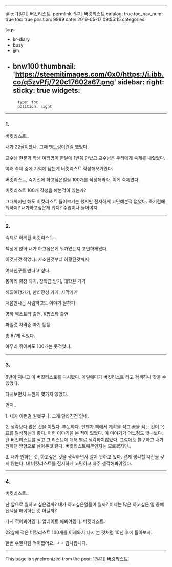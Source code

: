 
---
title: '[일기] 버킷리스트'
permlink: 일기-버킷리스트
catalog: true
toc_nav_num: true
toc: true
position: 9999
date: 2019-05-17 09:55:15
categories:

tags:
- kr-diary
- busy
- jjm
- bnw100
thumbnail: 'https://steemitimages.com/0x0/https://i.ibb.co/q5zvPfj/720c17602a67.png'
sidebar:
    right:
        sticky: true
widgets:
    -
        type: toc
        position: right
---


### 1.
<p>버킷리스트..</p>
<p>내가 22살이였나. 그때 멘토링이란걸 했었다.</p>
<p>교수님 한분과 학생 여러명이 한달에 1번쯤 만났고 교수님은 우리에게 숙제를 내줬었다.</p>
<p>여러 숙제 중에 기억에 남는게 버킷리스트 작성해오기였다.</p>
<p>버킷리스트, 죽기전에 하고싶은일을 100개를 작성해와라. 이게 숙제였다.</p>
<p>버킷리스트 100개 작성을 해본적이 있는가?</p>
<p>그때까지만 해도 버킷리스트 들어보기는 했지만 진지하게 고민해본적 없었다. 죽기전에 뭐하지? 내가하고싶은게 뭐지? 수업이나 들어야지.</p>
<hr />

### 2.

<p>숙제로 하게된 버킷리스트..</p>
<p>책상에 앉아 내가 하고싶은게 뭐가있는지 고민하게됐다.</p>
<p>이것저것 적었다. 사소한것부터 허황된것까지</p>
<p>여자친구를 만나고 싶다.</p>
<p>동아리 회장 되기, 장학금 받기, 대학원 가기</p>
<p>해외여행가기, 만리장성 가기, 사막가기</p>
<p>처음만나는 사람하고도 이야기 잘하기</p>
<p>영화 엑스트라 출연, K팝스타 출연</p>
<p>파일럿 자격증 따기 등등</p>
<p>총 87개 적었다.</p>
<p>아무리 쥐어짜도 100개는 못적었다.</p>
<hr />

### 3.

<p>6년이 지나고 이 버킷리스트를 다시봤다. 메일에다가 버킷리스트 라고 검색하니 찾을 수 있었다.</p>
<p>다시보면서 느낀게 몇가지 있었다.</p>

먼저..

<p>1. 내가 이런걸 원했구나. 크게 달라진건 없네.</p>
<p>2. 생각보다 많은 것을 이뤘다. 뿌듯하다. 언젠가 책에서 계획을 적고 꿈을 적는 것이 목표를 달성하는데 좋다. 이런 이야기을 본 적이 있었다. 이 이야기가 어느정도 맞나보다. 난 버킷리스트를 적고 그 리스트에 대해 별로 생각하지않았다. 그럼에도 불구하고 내가 원하던 방향으로 살아온것 같다. 버킷리스트때문인지는 모르겠지만..</p>


<p>3. 내가 원하는 것, 하고싶은 것을 생각하면서 살지 못하고 있다. 깊게 생각할 시간을 갖지 않는다. 내 버킷리스트를 진지하게 고민하고 자주 생각해봐야겠다.  </p>
<hr />

### 4.

<p>버킷리스트..</p>
<p>난 앞으로 뭘하고 싶은걸까? 내가 하고싶은일들이 뭘까? 이제는 많은 하고싶은 일 중에 선택을 해야하는 것 아닐까?</p>
<p>다시 적어봐야겠다. 업데이트 해봐야겠다. 버킷리스트.</p>
<p>22살에 적은 버킷리스트 100개를 이제와서 다시 본 것처럼 10년 후에 돌아보자.</p>

한번 수필처럼 적어봤어요. ㅋㅋ
감사합니다.


- - -

This page is synchronized from the post: ['[일기] 버킷리스트'](https://steempeak.com/@jacobyu/2184-bucketlist)
